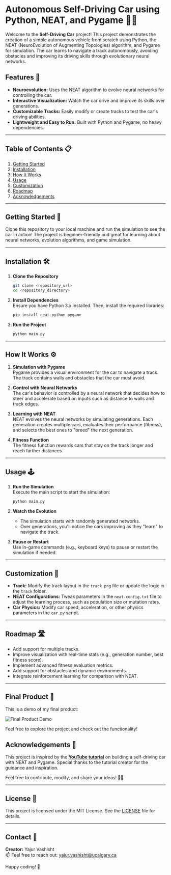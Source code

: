 # Autonomous Self-Driving Car using Python, NEAT, and Pygame 🚗🤖

Welcome to the **Self-Driving Car** project! This project demonstrates the creation of a simple autonomous vehicle from scratch using Python, the NEAT (NeuroEvolution of Augmenting Topologies) algorithm, and Pygame for simulation. The car learns to navigate a track autonomously, avoiding obstacles and improving its driving skills through evolutionary neural networks.

## Features 🎯
- **Neuroevolution:** Uses the NEAT algorithm to evolve neural networks for controlling the car.
- **Interactive Visualization:** Watch the car drive and improve its skills over generations.
- **Customizable Tracks:** Easily modify or create tracks to test the car's driving abilities.
- **Lightweight and Easy to Run:** Built with Python and Pygame, no heavy dependencies.

---

## Table of Contents 📋
1. [Getting Started](#getting-started)
2. [Installation](#installation)
3. [How It Works](#how-it-works)
4. [Usage](#usage)
5. [Customization](#customization)
6. [Roadmap](#roadmap)
7. [Acknowledgements](#acknowledgements)

---

## Getting Started 🚀

Clone this repository to your local machine and run the simulation to see the car in action! The project is beginner-friendly and great for learning about neural networks, evolution algorithms, and game simulation.

---

## Installation 🛠️

1. **Clone the Repository**  
   ```bash
   git clone <repository_url>
   cd <repository_directory>
   ```

2. **Install Dependencies**  
   Ensure you have Python 3.x installed. Then, install the required libraries:
   ```bash
   pip install neat-python pygame
   ```

3. **Run the Project**  
   ```bash
   python main.py
   ```

---

## How It Works ⚙️

1. **Simulation with Pygame**  
   Pygame provides a visual environment for the car to navigate a track. The track contains walls and obstacles that the car must avoid.

2. **Control with Neural Networks**  
   The car's behavior is controlled by a neural network that decides how to steer and accelerate based on inputs such as distance to walls and track edges.

3. **Learning with NEAT**  
   NEAT evolves the neural networks by simulating generations. Each generation creates multiple cars, evaluates their performance (fitness), and selects the best ones to "breed" the next generation.

4. **Fitness Function**  
   The fitness function rewards cars that stay on the track longer and reach farther distances.

---

## Usage 🕹️

1. **Run the Simulation**  
   Execute the main script to start the simulation:
   ```bash
   python main.py
   ```

2. **Watch the Evolution**  
   - The simulation starts with randomly generated networks.
   - Over generations, you'll notice the cars improving as they "learn" to navigate the track.

3. **Pause or Restart**  
   Use in-game commands (e.g., keyboard keys) to pause or restart the simulation if needed.

---

## Customization 🎨

- **Track:** Modify the track layout in the `track.png` file or update the logic in the `track` folder.
- **NEAT Configurations:** Tweak parameters in the `neat-config.txt` file to adjust the learning process, such as population size or mutation rates.
- **Car Physics:** Modify car speed, acceleration, or other physics parameters in the `car.py` script.

---

## Roadmap 🛣️

- Add support for multiple tracks.
- Improve visualization with real-time stats (e.g., generation number, best fitness score).
- Implement advanced fitness evaluation metrics.
- Add support for obstacles and dynamic environments.
- Integrate reinforcement learning for comparison with NEAT.

---

## Final Product 📸

This is a demo of my final product:

![Final Product Demo](Assets/FinalProductDemo.gif)

Feel free to explore the project and check out the functionality!

## Acknowledgements 🙏

This project is inspired by the **[YouTube tutorial](https://www.youtube.com/watch?v=JNAtyw_NENo)** on building a self-driving car with NEAT and Pygame. Special thanks to the tutorial creator for the guidance and inspiration.

Feel free to contribute, modify, and share your ideas! 🚗💨

---

## License 📄

This project is licensed under the MIT License. See the [LICENSE](LICENSE) file for details.

---

## Contact 📧

**Creator:** Yajur Vashisht  
📫 Feel free to reach out: yajur.vashisht@ucalgary.ca  

Happy coding! 🚀
